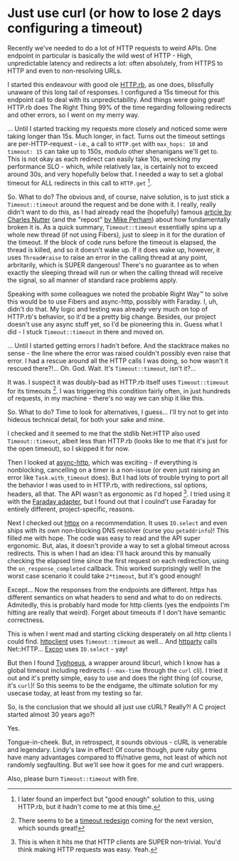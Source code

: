 # Just use curl (or how to lose 2 days configuring a timeout)

Recently we've needed to do a lot of HTTP requests to weird APIs. One
endpoint in particular is basically the wild west of HTTP - High,
unpredictable latency and redirects a lot: often absolutely, from HTTPS
to HTTP and even to non-resolving URLs.

I started this endeavour with good ole
[HTTP.rb](https://github.com/httprb/http), as one does, blissfully
unaware of this long tail of responses. I configured a 15s timeout for
this endpoint call to deal with its unpredictability. And things were
going great! HTTP.rb does The Right Thing 99% of the time regarding
following redirects and other errors, so I went on my merry way.

... Until I started tracking my requests more closely and noticed some
were taking longer than 15s. Much longer, in fact. Turns out the timeout
settings are per-HTTP-request - i.e., a call to `HTTP.get` with
`max_hops: 10` and `timeout: 15` can take up to 150s, modulo other
shenanigans we'll get to. This is not okay as each redirect can easily
take 10s, wrecking my performance SLO - which, while relatively lax, is
certainly not to exceed around 30s, and very hopefully below that. I
needed a way to set a global timeout for ALL redirects in this call to
`HTTP.get` [^1].

So. What to do? The obvious and, of course, naive solution, is to just
stick a `Timeout::timeout` around the request and be done with it. I
really, really didn't want to do this, as I had already read the
(hopefully) famous [article by Charles
Nutter](https://web.archive.org/web/20110903054547/http://blog.headius.com/2008/02/ruby-threadraise-threadkill-timeoutrb.html)
(and the "repost" [by Mike
Perham](https://www.mikeperham.com/2015/05/08/timeout-rubys-most-dangerous-api/))
about how fundamentally broken it is. As a quick summary,
`Timeout::timeout` essentially spins up a whole new thread (if not using
Fibers), just to sleep in it for the duration of the timeout. If the
block of code runs before the timeout is elapsed, the thread is killed,
and so it doesn't wake up. If it does wake up, however, it uses
`Thread#raise` to raise an error in the calling thread at any point,
arbritarily, which is SUPER dangerous! There's no guarantee as to when
exactly the sleeping thread will run or when the calling thread will
receive the signal, so all manner of standard race problems apply.

Speaking with some colleagues we noted the probable Right Way™ to solve
this would be to use Fibers and async-http, possibly with Faraday. I,
uh, didn't do that. My logic and testing was already very much on top of
HTTP.rb's behavior, so it'd be a pretty big change. Besides, our project
doesn't use any async stuff yet, so I'd be pioneering this in. Guess
what I did - I stuck `Timeout::timeout` in there and moved on.

... Until I started getting errors I hadn't before. And the stacktrace
makes no sense - the line where the error was raised couldn't possibly
even raise that error. I had a rescue around all the HTTP calls I was
doing, so how wasn't it rescued there?!... Oh. God. Wait. It's
`Timeout::timeout`, isn't it?...

It was. I suspect it was doubly-bad as HTTP.rb itself uses
`Timeout::timeout` for its timeouts [^2]. I was triggering this
condition fairly often, in just hundreds of requests, in my machine -
there's no way we can ship it like this.

So. What to do? Time to look for alternatives, I guess... I'll try not
to get into hideous technical detail, for both your sake and mine.

I checked and it seemed to me that the stdlib Net:HTTP also used
`Timeout::timeout`, albeit less than HTTP.rb (looks like to me that it's
just for the open timeout), so I skipped it for now.

Then I looked at [async-http](https://github.com/socketry/async-http),
which was exciting - if everything is nonblocking, cancelling on a timer
is a non-issue (or even just raising an error like `Task.with_timeout`
does). But I had lots of trouble trying to port all the behavior I was
used to in HTTP.rb, with redirections, ssl options, headers, all that.
The API wasn't as ergonomic as I'd hoped [^3]. I tried using it with the
[Faraday adapter](), but I found out that I coulnd't use Faraday for
entirely different, project-specific, reasons.

Next I checked out [httpx](https://github.com/HoneyryderChuck/httpx) on
a recommendation. It uses `IO.select` and even ships with its own
non-blocking DNS resolver (curse you `getaddrinfo`)! This filled me with
hope. The code was easy to read and the API super ergonomic. But, alas,
it doesn't provide a way to set a global timeout across redirects. This
is when I had an idea: I'll hack around this by manually checking the
elapsed time since the first request on each redirection, using the
`on_response_completed` callback. This worked surprisingly well! In the
worst case scenario it could take `2*timeout`, but it's good enough!

Except... Now the responses from the endpoints are different. httpx has
different semantics on what headers to send and what to do on redirects.
Admitedly, this is probably hard mode for http clients (yes the
endpoints I'm hitting are really that weird). Forget about timeouts if I
don't have semantic correctness.

This is when I went mad and starting clicking desperately on all http
clients I could find. [httpclient](https://github.com/nahi/httpclient)
uses `Timeout::timeout` as well... And
[httparty](https://github.com/jnunemaker/httparty) calls Net::HTTP...
[Excon](https://github.com/excon/excon) uses `IO.select` - yay!

But then I found [Typhoeus](https://github.com/typhoeus/typhoeus), a
wrapper around libcurl, which I know has a global timeout including
redirects (`--max-time` through the `curl` cli). I tried it out and it's
pretty simple, easy to use and does the right thing (of course, it's
`curl`)! So this seems to be the endgame, the ultimate solution for my
usecase today, at least from my testing so far.

So, is the conclusion that we should all just use cURL? Really?! A C
project started almost 30 years ago?!

Yes.

Tongue-in-cheek. But, in retrospect, it sounds obvious - cURL is
venerable and legendary. Lindy's law in effect! Of course though, pure
ruby gems have many advantages compared to ffi/native gems, not least of
which not randomly segfaulting. But we'll see how it goes for me and
curl wrappers.

Also, please burn `Timeout::timeout` with fire.

[^1]: I later found an imperfect but "good enough" solution to this,
    using HTTP.rb, but it hadn't come to me at this time.

[^2]: There seems to be a [timeout
    redesign](https://github.com/httprb/http/issues/773) coming for the
    next version, which sounds great!

[^3]: This is when it hits me that HTTP clients are SUPER non-trivial.
    You'd think making HTTP requests was easy. Yeah.
